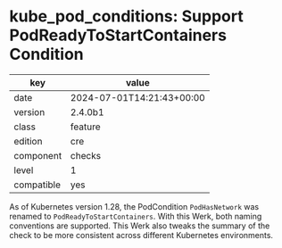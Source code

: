 [//]: # (werk v2)
# kube_pod_conditions: Support PodReadyToStartContainers Condition

key        | value
---------- | ---
date       | 2024-07-01T14:21:43+00:00
version    | 2.4.0b1
class      | feature
edition    | cre
component  | checks
level      | 1
compatible | yes

As of Kubernetes version 1.28, the PodCondition `PodHasNetwork` was renamed to
`PodReadyToStartContainers`. With this Werk, both naming conventions are supported.
This Werk also tweaks the summary of the check to be more consistent across different
Kubernetes environments.
